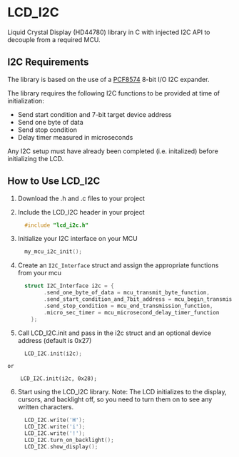 # LCD_I2C
Liquid Crystal Display (HD44780) library in C with injected I2C API to decouple from a required MCU.

## I2C Requirements
The library is based on the use of a [PCF8574](https://www.nxp.com/docs/en/data-sheet/PCF8574_PCF8574A.pdf) 8-bit I/O I2C expander.

The library requires the following I2C functions to be provided at time of initialization:
  * Send start condition and 7-bit target device address
  * Send one byte of data
  * Send stop condition
  * Delay timer measured in microseconds

Any I2C setup must have already been completed (i.e. initalized) before initializing the LCD.

## How to Use LCD_I2C
  1. Download the .h and .c files to your project
  2. Include the LCD_I2C header in your project
  
      ```C
        #include "lcd_i2c.h"
	  ```
      
  3. Initialize your I2C interface on your MCU
  
      ```C
	    my_mcu_i2c_init();

  4. Create an ```I2C_Interface``` struct and assign the appropriate functions from your mcu
  
      ```C
      	struct I2C_Interface i2c = {
		      .send_one_byte_of_data = mcu_transmit_byte_function,
		      .send_start_condition_and_7bit_address = mcu_begin_transmission_function,
		      .send_stop_condition = mcu_end_transmission_function,
		      .micro_sec_timer = mcu_microsecond_delay_timer_function
          };

  5. Call LCD_I2C.init and pass in the i2c struct and an optional device address (default is 0x27)
  
  	  ```C
     	LCD_I2C.init(i2c);

	or

        LCD_I2C.init(i2c, 0x28);

  6. Start using the LCD_I2C library. Note: The LCD initializes to the display, cursors, and backlight off, so you need to turn them on to see any written characters.

  	  ```C
		LCD_I2C.write('H');
		LCD_I2C.write('i');
		LCD_I2C.write('!');
		LCD_I2C.turn_on_backlight();
		LCD_I2C.show_display();
